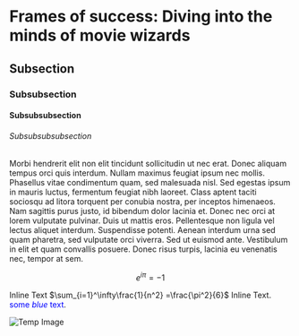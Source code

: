 <!-- Don't add layout -->

# Frames of success: Diving into the minds of movie wizards

## Subsection

### Subsubsection

#### Subsubsubsection

###### Subsubsubsubsection

Morbi hendrerit elit non elit tincidunt sollicitudin ut nec erat. Donec aliquam tempus orci quis interdum. Nullam maximus feugiat ipsum nec mollis. Phasellus vitae condimentum quam, sed malesuada nisl. Sed egestas ipsum in mauris luctus, fermentum feugiat nibh laoreet. Class aptent taciti sociosqu ad litora torquent per conubia nostra, per inceptos himenaeos. Nam sagittis purus justo, id bibendum dolor lacinia et. Donec nec orci at lorem vulputate pulvinar. Duis ut mattis eros. Pellentesque non ligula vel lectus aliquet interdum. Suspendisse potenti. Aenean interdum urna sed quam pharetra, sed vulputate orci viverra. Sed ut euismod ante. Vestibulum in elit et quam convallis posuere. Donec risus turpis, lacinia eu venenatis nec, tempor at sem.

$$
e^{i \pi} = -1$$

Inline Text $\sum_{i=1}^\infty\frac{1}{n^2} =\frac{\pi^2}{6}$ Inline Text. <span style="color:blue">some *blue* text</span>.

![Temp Image](https://i.postimg.cc/L8ZnDTVR/image-2023-12-11-214623541.png)